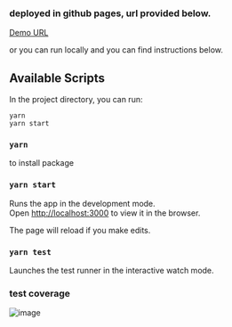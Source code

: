 ### deployed in github pages, url provided below.

 [Demo URL](https://jobemichael.github.io/76c34cf7/index.html)
 
 or you can run locally and you can find instructions below.

## Available Scripts

In the project directory, you can run:

```
yarn
yarn start
```

### `yarn`

to install package

### `yarn start`

Runs the app in the development mode.<br />
Open [http://localhost:3000](http://localhost:3000) to view it in the browser.

The page will reload if you make edits.<br />

### `yarn test`

Launches the test runner in the interactive watch mode.<br />

### test coverage

![image](https://user-images.githubusercontent.com/15656480/79700983-c7af8f00-8299-11ea-96da-8750da95d2e4.png)

